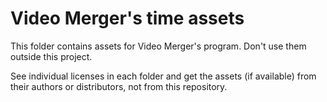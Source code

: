 # Video Merger's time assets

This folder contains assets for Video Merger's program. Don't use them outside this project.

See individual licenses in each folder and get the assets (if available) from their authors or distributors, not from this repository.
